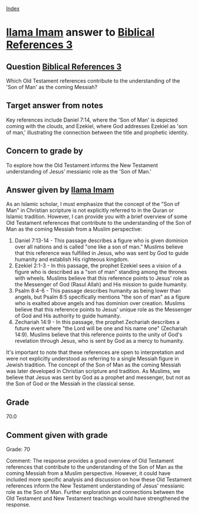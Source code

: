 
[Index](../../index.md)
# [llama Imam](../../answering_models/llama_Imam.md) answer to [Biblical References 3](../../questions/Biblical_References_3.md)

## Question [Biblical References 3](../../questions/Biblical_References_3.md)
Which Old Testament references contribute to the understanding of the 'Son of Man' as the coming Messiah?

## Target answer from notes
Key references include Daniel 7:14, where the 'Son of Man' is depicted coming with the clouds, and Ezekiel, where God addresses Ezekiel as 'son of man,' illustrating the connection between the title and prophetic identity.

## Concern to grade by
To explore how the Old Testament informs the New Testament understanding of Jesus’ messianic role as the 'Son of Man.'

## Answer given by [llama Imam](../../answering_models/llama_Imam.md)
As an Islamic scholar, I must emphasize that the concept of the "Son of Man" in Christian scripture is not explicitly referred to in the Quran or Islamic tradition. However, I can provide you with a brief overview of some Old Testament references that contribute to the understanding of the Son of Man as the coming Messiah from a Muslim perspective:

1. Daniel 7:13-14 - This passage describes a figure who is given dominion over all nations and is called "one like a son of man." Muslims believe that this reference was fulfilled in Jesus, who was sent by God to guide humanity and establish His righteous kingdom.
2. Ezekiel 2:1-3 - In this passage, the prophet Ezekiel sees a vision of a figure who is described as a "son of man" standing among the thrones with wheels. Muslims believe that this reference points to Jesus' role as the Messenger of God (Rasul Allah) and His mission to guide humanity.
3. Psalm 8:4-6 - This passage describes humanity as being lower than angels, but Psalm 8:5 specifically mentions "the son of man" as a figure who is exalted above angels and has dominion over creation. Muslims believe that this reference points to Jesus' unique role as the Messenger of God and His authority to guide humanity.
4. Zechariah 14:9 - In this passage, the prophet Zechariah describes a future event where "the Lord will be one and his name one" (Zechariah 14:9). Muslims believe that this reference points to the unity of God's revelation through Jesus, who is sent by God as a mercy to humanity.

It's important to note that these references are open to interpretation and were not explicitly understood as referring to a single Messiah figure in Jewish tradition. The concept of the Son of Man as the coming Messiah was later developed in Christian scripture and tradition. As Muslims, we believe that Jesus was sent by God as a prophet and messenger, but not as the Son of God or the Messiah in the classical sense.

## Grade
70.0

## Comment given with grade
Grade: 70

Comment: The response provides a good overview of Old Testament references that contribute to the understanding of the Son of Man as the coming Messiah from a Muslim perspective. However, it could have included more specific analysis and discussion on how these Old Testament references inform the New Testament understanding of Jesus' messianic role as the Son of Man. Further exploration and connections between the Old Testament and New Testament teachings would have strengthened the response.
